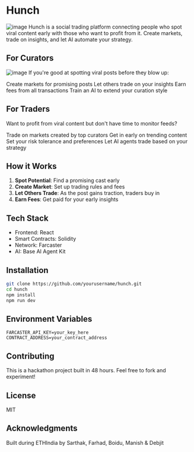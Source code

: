 # Hunch

![image](https://github.com/user-attachments/assets/2af76877-ae51-4ad9-b874-775c7ca93083)
Hunch is a social trading platform connecting people who spot viral content early with those who want to profit from it. Create markets, trade on insights, and let AI automate your strategy.

## For Curators
![image](https://github.com/user-attachments/assets/26741ed3-db99-4f6f-8ede-9a85bc364984)
If you're good at spotting viral posts before they blow up:

Create markets for promising posts
Let others trade on your insights
Earn fees from all transactions
Train an AI to extend your curation style

## For Traders
Want to profit from viral content but don't have time to monitor feeds?

Trade on markets created by top curators
Get in early on trending content
Set your risk tolerance and preferences
Let AI agents trade based on your strategy

## How it Works

1. **Spot Potential**: Find a promising cast early
2. **Create Market**: Set up trading rules and fees
3. **Let Others Trade**: As the post gains traction, traders buy in
4. **Earn Fees**: Get paid for your early insights

## Tech Stack

- Frontend: React
- Smart Contracts: Solidity
- Network: Farcaster
- AI: Base AI Agent Kit

## Installation

```bash
git clone https://github.com/yourusername/hunch.git
cd hunch
npm install
npm run dev
```

## Environment Variables

```env
FARCASTER_API_KEY=your_key_here
CONTRACT_ADDRESS=your_contract_address
```

## Contributing

This is a hackathon project built in 48 hours. Feel free to fork and experiment!

## License

MIT

## Acknowledgments

Built during ETHIndia by Sarthak, Farhad, Boidu, Manish & Debjit
